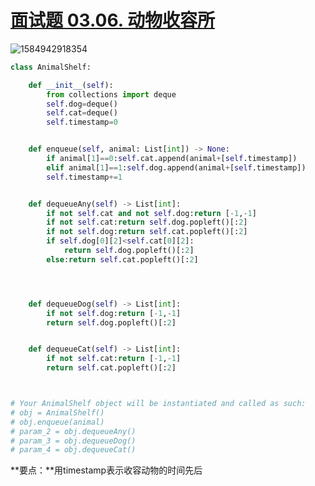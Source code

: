 # [面试题 03.06. 动物收容所](https://leetcode-cn.com/problems/animal-shelter-lcci/)

![1584942918354](C:\Users\75043\AppData\Roaming\Typora\typora-user-images\1584942918354.png)

```python
class AnimalShelf:

    def __init__(self):
        from collections import deque
        self.dog=deque()
        self.cat=deque()
        self.timestamp=0


    def enqueue(self, animal: List[int]) -> None:
        if animal[1]==0:self.cat.append(animal+[self.timestamp])
        elif animal[1]==1:self.dog.append(animal+[self.timestamp])
        self.timestamp+=1


    def dequeueAny(self) -> List[int]:
        if not self.cat and not self.dog:return [-1,-1]
        if not self.cat:return self.dog.popleft()[:2]
        if not self.dog:return self.cat.popleft()[:2]
        if self.dog[0][2]<self.cat[0][2]:
            return self.dog.popleft()[:2]
        else:return self.cat.popleft()[:2]




    def dequeueDog(self) -> List[int]:
        if not self.dog:return [-1,-1]
        return self.dog.popleft()[:2]


    def dequeueCat(self) -> List[int]:
        if not self.cat:return [-1,-1]
        return self.cat.popleft()[:2]



# Your AnimalShelf object will be instantiated and called as such:
# obj = AnimalShelf()
# obj.enqueue(animal)
# param_2 = obj.dequeueAny()
# param_3 = obj.dequeueDog()
# param_4 = obj.dequeueCat()
```

**要点：**用timestamp表示收容动物的时间先后